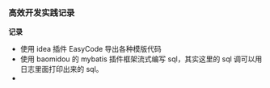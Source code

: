 ### 高效开发实践记录

**记录**
- 使用 idea 插件 EasyCode 导出各种模版代码
- 使用 baomidou 的 mybatis 插件框架流式编写 sql，其实这里的 sql 调可以用日志里面打印出来的 sql。
- 
